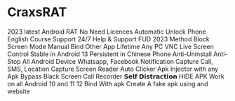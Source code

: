 # CraxsRAT
2023 latest Android RAT
No Need Licences
Automatic Unlock Phone
English Course Support
24/7 Help & Support
FUD 2023 Method
Block Screen Mode
Manual Bind Other App
Lifetime Any PC
VNC Live Screen Control
Stable in Android 13
Persistent in Chinese Phone
Anti-Uninstall
Anti-Stop All Android Device
Whatsapp, Facebook Notification Capture
Call, SMS, Location Capture
Screen Reader
Auto Clicker
Apk Injector with any Apk
Bypass Black Screen
Call Recorder
𝗦𝗲𝗹𝗳 𝗗𝗶𝘀𝘁𝗿𝗮𝗰𝘁𝗶𝗼𝗻
HIDE APK Work on all Android 10 and 11 12
Bind With apk
Create A fake apk using and website

